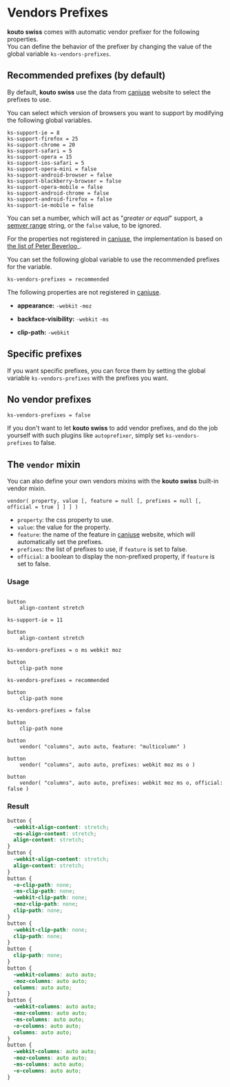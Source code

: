 # Vendors Prefixes

**kouto swiss** comes with automatic vendor prefixer for the following properties.  
You can define the behavior of the prefixer by changing the value of the global variable `ks-vendors-prefixes`.

## Recommended prefixes (by default)

By default, **kouto swiss** use the data from [caniuse](http://caniuse.com) website to select the prefixes to use.

You can select which version of browsers you want to support by modifying the following global variables.

    ks-support-ie = 8
    ks-support-firefox = 25
    ks-support-chrome = 20
    ks-support-safari = 5
    ks-support-opera = 15
    ks-support-ios-safari = 5
    ks-support-opera-mini = false
    ks-support-android-browser = false
    ks-support-blackberry-browser = false
    ks-support-opera-mobile = false
    ks-support-android-chrome = false
    ks-support-android-firefox = false
    ks-support-ie-mobile = false
    
You can set a number, which will act as "*greater or equal*" support, a [semver range](https://github.com/isaacs/node-semver#ranges) string, or the `false` value, to be ignored.

For the properties not registered in [caniuse](http://caniuse.com), the implementation is based on [the list of Peter Beverloo](http://peter.sh/experiments/vendor-prefixed-css-property-overview/)_.

You can set the following global variable to use the recommended prefixes for the variable.

    ks-vendors-prefixes = recommended

The following properties are not registered in [caniuse](http://caniuse.com).

* **appearance:** `-webkit` `-moz`

* **backface-visibility:** `-webkit` `-ms`

* **clip-path:** `-webkit`

## Specific prefixes

If you want specific prefixes, you can force them by setting the global variable `ks-vendors-prefixes` with the prefixes you want.  

## No vendor prefixes

    ks-vendors-prefixes = false

If you don't want to let **kouto swiss** to add vendor prefixes, and do the job yourself with such plugins like `autoprefixer`, simply set `ks-vendors-prefixes` to false.

## The `vendor` mixin

You can also define your own vendors mixins with the **kouto swiss** built-in vendor mixin.

`vendor( property, value [, feature = null [, prefixes = null [, official = true ] ] ] )`

* `property`: the css property to use.
* `value`: the value for the property.
* `feature`: the name of the feature in [caniuse](http://caniuse.com) website, which will automatically set the prefixes.
* `prefixes`: the list of prefixes to use, if `feature` is set to false.
* `official`: a boolean to display the non-prefixed property, if `feature` is set to false. 

### Usage

```stylus

button
    align-content stretch

ks-support-ie = 11

button
    align-content stretch

ks-vendors-prefixes = o ms webkit moz

button
    clip-path none

ks-vendors-prefixes = recommended

button
    clip-path none

ks-vendors-prefixes = false

button
    clip-path none
    
button
    vendor( "columns", auto auto, feature: "multicolumn" )
    
button
    vendor( "columns", auto auto, prefixes: webkit moz ms o )

button
    vendor( "columns", auto auto, prefixes: webkit moz ms o, official: false )
```

### Result

```css
button {
  -webkit-align-content: stretch;
  -ms-align-content: stretch;
  align-content: stretch;
}
button {
  -webkit-align-content: stretch;
  align-content: stretch;
}
button {
  -o-clip-path: none;
  -ms-clip-path: none;
  -webkit-clip-path: none;
  -moz-clip-path: none;
  clip-path: none;
}
button {
  -webkit-clip-path: none;
  clip-path: none;
}
button {
  clip-path: none;
}
button {
  -webkit-columns: auto auto;
  -moz-columns: auto auto;
  columns: auto auto;
}
button {
  -webkit-columns: auto auto;
  -moz-columns: auto auto;
  -ms-columns: auto auto;
  -o-columns: auto auto;
  columns: auto auto;
}
button {
  -webkit-columns: auto auto;
  -moz-columns: auto auto;
  -ms-columns: auto auto;
  -o-columns: auto auto;
}
```
